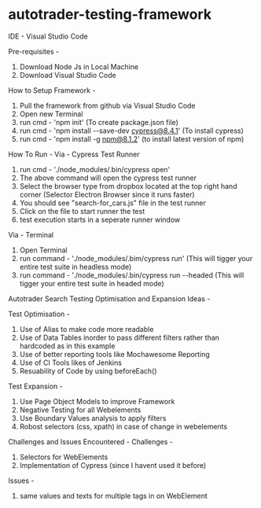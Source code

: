 # autotrader-testing-framework

IDE - Visual Studio Code 

Pre-requisites - 
1. Download Node Js in Local Machine
2. Download Visual Studio Code 

How to Setup Framework - 
1. Pull the framework from github via Visual Studio Code 
2. Open new Terminal 
3. run cmd - 'npm init' (To create package.json file)
4. run cmd - 'npm install --save-dev cypress@8.4.1' (To install cypress)
5. run cmd - 'npm install -g npm@8.1.2' (to install latest version of npm)


How To Run - 
Via - Cypress Test Runner 
1. run cmd - './node_modules/.bin/cypress open'
2. The above command will open the cypress test runner
3. Select the browser type from dropbox located at the top right hand corner (Selector Electron Browser since it runs      faster)
4. You should see "search-for_cars.js" file in the test runner
5. Click on the file to start runner the test 
6. test execution starts in a seperate runner window 

Via - Terminal 
1. Open Terminal 
2. run command - './node_modules/.bim/cypress run' (This will tigger your entire test suite in headless mode)
3. run command - './node_modules/.bin/cypress run --headed (This will tigger your entire test suite in headed mode)


Autotrader Search Testing Optimisation and Expansion Ideas - 

Test Optimisation - 
1. Use of Alias to make code more readable 
2. Use of Data Tables inorder to pass different filters rather than hardcoded as in this example 
3. Use of better reporting tools like Mochawesome Reporting 
4. Use of CI Tools likes of Jenkins 
5. Resuability of Code by using beforeEach()

Test Expansion - 
1. Use Page Object Models to improve Framework 
2. Negative Testing for all Webelements 
3. Use Boundary Values analysis to apply filters 
4. Robost selectors (css, xpath) in case of change in webelements 

Challenges and Issues Encountered - 
Challenges - 
1. Selectors for WebElements 
2. Implementation of Cypress (since I havent used it before)

Issues - 
1. same values and texts for multiple tags in on WebElement